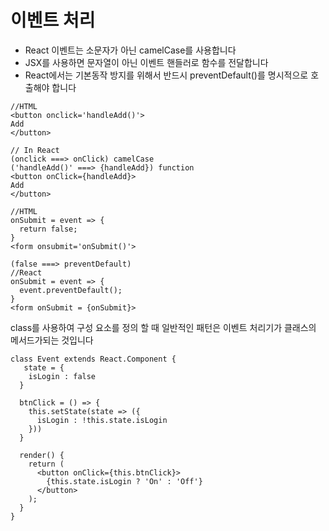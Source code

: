 # 이벤트 처리

* React 이벤트는 소문자가 아닌 camelCase를 사용합니다
* JSX를 사용하면 문자열이 아닌 이벤트 핸들러로 함수를 전달합니다
* React에서는 기본동작 방지를 위해서 반드시 preventDefault()를 명시적으로 호출해야 합니다

```
//HTML
<button onclick='handleAdd()'>
Add
</button>

// In React 
(onclick ===> onClick) camelCase
('handleAdd()' ===> {handleAdd}) function
<button onClick={handleAdd}>
Add
</button>
```

```
//HTML
onSubmit = event => {
  return false;
}
<form onsubmit='onSubmit()'>

(false ===> preventDefault)
//React
onSubmit = event => {
  event.preventDefault();
}
<form onSubmit = {onSubmit}>

```

class를 사용하여 구성 요소를 정의 할 때 일반적인 패턴은 이벤트 처리기가 클래스의 메서드가되는 것입니다
```
class Event extends React.Component {
   state = {
    isLogin : false
  }

  btnClick = () => {
    this.setState(state => ({
      isLogin : !this.state.isLogin
    }))
  }
  
  render() {
    return (
      <button onClick={this.btnClick}>
        {this.state.isLogin ? 'On' : 'Off'}
      </button>
    );
  }
}
```
